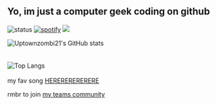 Yo, im just a computer geek coding on github
---------------------------------------------------------------------------------------------------------------------------------------------------------------------------------------------------------------------------------------------------------------------------------
![status](https://api.statusbadges.me/badge/status/1162211036380811296?simple=true)   [![spotify](https://api.statusbadges.me/badge/spotify/1162211036380811296)](https://api.statusbadges.me/openspotify/1162211036380811296)   ![](https://komarev.com/ghpvc/?username=uptownzombi21&color=blueviolet)


![Uptownzombi21's GitHub stats](https://github-readme-stats.vercel.app/api?username=uptownzombi21&show_icons=true&rank_icon=github&theme=ambient_gradient&border_radius=16&hide_border=false&text_color=000000&icon_color=000000&title_color=000000)  
<br>
<br>
![Top Langs](https://github-readme-stats.vercel.app/api/top-langs/?username=uptownzombi21&layout=donut&langs_count=8&theme=ambient_gradient&border_radius=16&hide_border=true&text_color=000000&icon_color=000000&title_color=000000)
<br>
<br>
my fav song [HERERERERERERE](https://open.spotify.com/track/0hTx4cANgZsRycatvuGYsV?si=69d4052397764bd7)

rmbr to join [my teams community](https://teams.live.com/l/community/FEAWBNV_TE5KZrsO8g)

